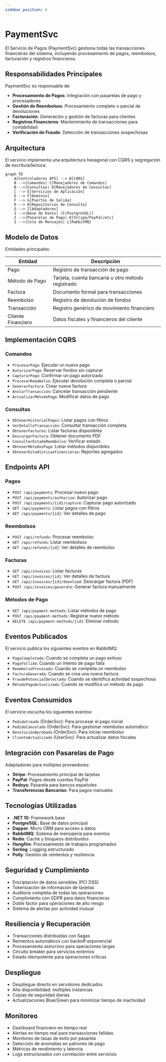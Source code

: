 ```yaml
---
sidebar_position: 6
---
```


# PaymentSvc

El Servicio de Pagos (PaymentSvc) gestiona todas las transacciones financieras del sistema, incluyendo procesamiento de pagos, reembolsos, facturación y registros financieros.

## Responsabilidades Principales

PaymentSvc es responsable de:

- **Procesamiento de Pagos**: Integración con pasarelas de pago y procesadores
- **Gestión de Reembolsos**: Procesamiento completo o parcial de devoluciones
- **Facturación**: Generación y gestión de facturas para clientes
- **Registros Financieros**: Mantenimiento de transacciones para contabilidad
- **Verificación de Fraude**: Detección de transacciones sospechosas

## Arquitectura

El servicio implementa una arquitectura hexagonal con CQRS y segregación de escritura/lectura:

```mermaid
graph TD
    A[Controladores API] --> B[CQRS]
    B -->|Comandos| C[Manejadores de Comandos]
    B -->|Consultas| D[Manejadores de Consultas]
    C --> E[Servicios de Aplicación]
    E --> F[Dominio]
    F --> G[Puertos de Salida]
    D --> H[Repositorios de Consulta]
    G --> I[Adaptadores]
    I -->|Base de Datos| J[(PostgreSQL)]
    I -->|Pasarelas de Pago| K[Stripe/PayPal/etc]
    I -->|Cola de Mensajes| L[RabbitMQ]
```

## Modelo de Datos

Entidades principales:

| Entidad | Descripción |
|---------|-------------|
| Pago | Registro de transacción de pago |
| Método de Pago | Tarjeta, cuenta bancaria u otro método registrado |
| Factura | Documento formal para transacciones |
| Reembolso | Registro de devolución de fondos |
| Transacción | Registro genérico de movimiento financiero |
| Cliente Financiero | Datos fiscales y financieros del cliente |

## Implementación CQRS

### Comandos
- `ProcesarPago`: Ejecutar un nuevo pago
- `AutorizarPago`: Reservar fondos sin capturar
- `CapturarPago`: Confirmar un pago autorizado
- `ProcesarReembolso`: Ejecutar devolución completa o parcial
- `GenerarFactura`: Crear nueva factura
- `AnularTransacción`: Cancelar transacción pendiente
- `ActualizarMétodoPago`: Modificar datos de pago

### Consultas
- `ObtenerHistorialPagos`: Listar pagos con filtros
- `VerDetalleTransacción`: Consultar transacción completa
- `ObtenerFacturas`: Listar facturas disponibles
- `DescargarFactura`: Obtener documento PDF
- `ConsultarEstadoReembolso`: Verificar estado
- `ObtenerMétodosPago`: Listar métodos disponibles
- `ObtenerEstadísticasFinancieras`: Reportes agregados

## Endpoints API

### Pagos
- `POST /api/payments`: Procesar nuevo pago
- `POST /api/payments/authorize`: Autorizar pago
- `POST /api/payments/{id}/capture`: Capturar pago autorizado
- `GET /api/payments`: Listar pagos con filtros
- `GET /api/payments/{id}`: Ver detalles de pago

### Reembolsos
- `POST /api/refunds`: Procesar reembolso
- `GET /api/refunds`: Listar reembolsos
- `GET /api/refunds/{id}`: Ver detalles de reembolso

### Facturas
- `GET /api/invoices`: Listar facturas
- `GET /api/invoices/{id}`: Ver detalles de factura
- `GET /api/invoices/{id}/download`: Descargar factura (PDF)
- `POST /api/invoices/generate`: Generar factura manualmente

### Métodos de Pago
- `GET /api/payment-methods`: Listar métodos de pago
- `POST /api/payment-methods`: Registrar nuevo método
- `DELETE /api/payment-methods/{id}`: Eliminar método

## Eventos Publicados

El servicio publica los siguientes eventos en RabbitMQ:

- `PagoCompletado`: Cuando se completa un pago exitoso
- `PagoFallido`: Cuando un intento de pago falla
- `ReembolsoProcesado`: Cuando se completa un reembolso
- `FacturaGenerada`: Cuando se crea una nueva factura
- `FraudePotencialDetectado`: Cuando se identifica actividad sospechosa
- `MétodoPagoActualizado`: Cuando se modifica un método de pago

## Eventos Consumidos

El servicio escucha los siguientes eventos:

- `PedidoCreado` (OrderSvc): Para procesar el pago inicial
- `PedidoCancelado` (OrderSvc): Para gestionar reembolso automático
- `DevoluciónAprobada` (OrderSvc): Para iniciar reembolso
- `ClienteActualizado` (UserSvc): Para actualizar datos fiscales

## Integración con Pasarelas de Pago

Adaptadores para múltiples proveedores:
- **Stripe**: Procesamiento principal de tarjetas
- **PayPal**: Pagos desde cuentas PayPal
- **Redsys**: Pasarela para bancos españoles
- **Transferencias Bancarias**: Para pagos manuales

## Tecnologías Utilizadas

- **.NET 10**: Framework base
- **PostgreSQL**: Base de datos principal
- **Dapper**: Micro ORM para acceso a datos
- **RabbitMQ**: Sistema de mensajería para eventos
- **Redis**: Caché y bloqueos distribuidos
- **Hangfire**: Procesamiento de trabajos programados
- **Serilog**: Logging estructurado
- **Polly**: Gestión de reintentos y resiliencia

## Seguridad y Cumplimiento

- Encriptación de datos sensibles (PCI DSS)
- Tokenización de información de tarjetas
- Auditoría completa de todas las operaciones
- Cumplimiento con GDPR para datos financieros
- Doble factor para operaciones de alto riesgo
- Sistema de alertas por actividad inusual

## Resiliencia y Recuperación

- Transacciones distribuidas con Sagas
- Reintentos automáticos con backoff exponencial
- Procesamiento asíncrono para operaciones largas
- Circuito breaker para servicios externos
- Estado idempotente para operaciones críticas

## Despliegue

- Despliegue directo en servidores dedicados
- Alta disponibilidad: múltiples instancias
- Copias de seguridad diarias
- Actualizaciones Blue/Green para minimizar tiempo de inactividad

## Monitoreo

- Dashboard financiero en tiempo real
- Alertas en tiempo real para transacciones fallidas
- Monitoreo de tasas de éxito por pasarela
- Detección de anomalías en patrones de pago
- Métricas de rendimiento y latencia
- Logs estructurados con correlación entre servicios
